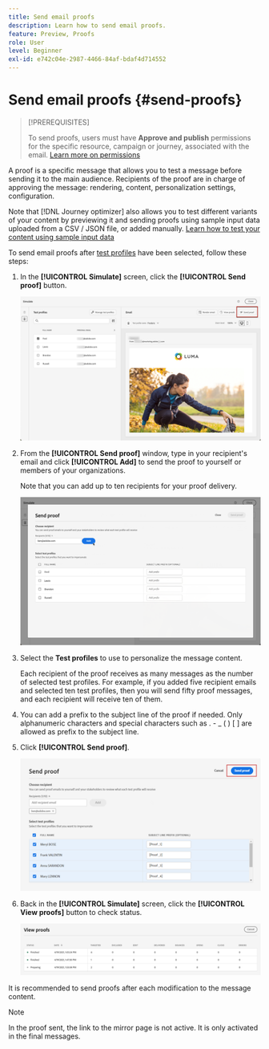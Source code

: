 ```yaml
---
title: Send email proofs
description: Learn how to send email proofs.
feature: Preview, Proofs
role: User
level: Beginner
exl-id: e742c04e-2987-4466-84af-bdaf4d714552
---
```

# Send email proofs {#send-proofs}

>[!PREREQUISITES]
>
>To send proofs, users must have **Approve and publish** permissions for the specific resource, campaign or journey, associated with the email. [Learn more on permissions](../administration/ootb-permissions.md)

A proof is a specific message that allows you to test a message before sending it to the main audience. Recipients of the proof are in charge of approving the message: rendering, content, personalization settings, configuration.

Note that [!DNL Journey optimizer] also allows you to test different variants of your content by previewing it and sending proofs using sample input data uploaded from a CSV / JSON file, or added manually. [Learn how to test your content using sample input data](../test-approve/simulate-sample-input.md)

To send email proofs after [test profiles](test-profiles.md) have been selected, follow these steps:

1. In the **[!UICONTROL Simulate]** screen, click the **[!UICONTROL Send proof]** button.

    ![](../email/assets/send-proof-button.png)

1. From the **[!UICONTROL Send proof]** window, type in your recipient's email and click **[!UICONTROL Add]** to send the proof to yourself or members of your organizations.

    Note that you can add up to ten recipients for your proof delivery.

    ![](../email/assets/send-proof-add.png)

1. Select the **Test profiles** to use to personalize the message content. 
    
    Each recipient of the proof receives as many messages as the number of selected test profiles. For example, if you added five recipient emails and selected ten test profiles, then you will send fifty proof messages, and each recipient will receive ten of them.

1. You can add a prefix to the subject line of the proof if needed. Only alphanumeric characters and special characters such as . - _ ( ) [ ] are allowed as prefix to the subject line.

1. Click **[!UICONTROL Send proof]**. 

    ![](../email/assets/send-proof-select.png)

1. Back in the **[!UICONTROL Simulate]** screen, click the  **[!UICONTROL View proofs]** button to check status.

    ![](../email/assets/send-proof-view.png)

It is recommended to send proofs after each modification to the message content.

>[!NOTE]
>
>In the proof sent, the link to the mirror page is not active. It is only activated in the final messages.
